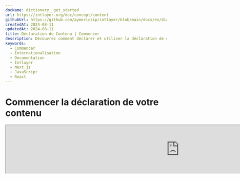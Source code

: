 ```yaml
---
docName: dictionary__get_started
url: https://intlayer.org/doc/concept/content
githubUrl: https://github.com/aymericzip/intlayer/blob/main/docs/en/dictionary/get_started.md
createdAt: 2024-08-11
updatedAt: 2024-08-11
title: Déclaration de Contenu | Commencer
description: Découvrez comment déclarer et utiliser la déclaration de contenu dans votre site web multilingue. Suivez les étapes de cette documentation en ligne pour configurer votre projet en quelques minutes.
keywords:
  - Commencer
  - Internationalisation
  - Documentation
  - Intlayer
  - Next.js
  - JavaScript
  - React
---
```


# Commencer la déclaration de votre contenu

<iframe title="i18n, Markdown, JSON… one single solution to manage it all | Intlayer" class="m-auto aspect-[16/9] w-full overflow-hidden rounded-lg border-0" allow="autoplay; gyroscope;" loading="lazy" width="1080" height="auto" src="https://www.youtube.com/embed/1VHgSY_j9_I?autoplay=0&amp;origin=http://intlayer.org&amp;controls=0&amp;rel=1"/>

## Extensions de fichiers

Par défaut, Intlayer surveille tous les fichiers avec les extensions suivantes pour les déclarations de contenu :

- `.content.json`
- `.content.ts`
- `.content.tsx`
- `.content.js`
- `.content.jsx`
- `.content.mjs`
- `.content.mjx`
- `.content.cjs`
- `.content.cjx`

L'application recherchera par défaut les fichiers correspondant au modèle glob `./src/**/*.content.{json,ts,tsx,js,jsx,mjs,mjx,cjs,cjx}`.

Ces extensions par défaut conviennent à la plupart des applications. Cependant, si vous avez des exigences spécifiques, consultez le [guide de personnalisation des extensions de contenu](https://github.com/aymericzip/intlayer/blob/main/docs/fr/configuration.md#content-configuration) pour des instructions sur la manière de les gérer.

Pour une liste complète des options de configuration, visitez la documentation de configuration.

## Déclarez Votre Contenu

Créez et gérez vos dictionnaires :

```tsx fileName="src/example.content.tsx" contentDeclarationFormat="typescript"
import { t, enu, cond, nest, md, type Dictionary } from "intlayer";

interface Content {
  imbricatedContent: {
    imbricatedContent2: {
      stringContent: string;
      numberContent: number;
      booleanContent: boolean;
      javaScriptContent: string;
    };
  };
  multilingualContent: string;
  quantityContent: string;
  conditionalContent: string;
  externalContent: string;
  insertionContent: string;
  fileContent: string;
  nestedContent: any;
  markdownContent: any;
  jsxContent: any;
}

export default {
  key: "page",
  content: {
    imbricatedContent: {
      imbricatedContent2: {
        stringContent: "Bonjour le monde",
        numberContent: 123,
        booleanContent: true,
        javaScriptContent: `${process.env.NODE_ENV}`,
      },
    },
    multilingualContent: t({
      en: "Contenu en anglais",
      "en-GB": "Contenu en anglais (UK)",
      fr: "Contenu en français",
      es: "Contenu en espagnol",
    }),
    quantityContent: enu({
      "<-1": "Moins d'une voiture",
      "-1": "Moins une voiture",
      "0": "Aucune voiture",
      "1": "Une voiture",
      ">5": "Quelques voitures",
      ">19": "Beaucoup de voitures",
    }),
    conditionalContent: cond({
      true: "La validation est activée",
      false: "La validation est désactivée",
    }),
    nestedContent: nest(
      "navbar", // La clé du dictionnaire à imbriquer
      "login.button" // [Optionnel] Le chemin vers le contenu à imbriquer
    ),
    externalContent: fetch("https://example.com").then((res) => res.json())
    markdownContent: md("# Exemple de Markdown"),

    /*
     * Disponible uniquement avec `react-intlayer` ou `next-intlayer`
     */
    jsxContent: <h1>Mon titre</h1>,
  },
} satisfies Dictionary<Content>; // [optionnel] Dictionary est générique et vous permet de renforcer le formatage de votre dictionnaire
```

```javascript fileName="src/example.content.mjx" contentDeclarationFormat="esm"
import { t, enu, cond, nest, md } from "intlayer";

/** @type {import('intlayer').Dictionary} */
export default {
  key: "page",
  content: {
    imbricatedContent: {
      imbricatedContent2: {
        stringContent: "Bonjour le monde",
        numberContent: 123,
        booleanContent: true,
        javaScriptContent: `${process.env.NODE_ENV}`,
      },
      imbricatedArray: [1, 2, 3],
    },
    multilingualContent: t({
      en: "Contenu en anglais",
      "en-GB": "Contenu en anglais (UK)",
      fr: "Contenu en français",
      es: "Contenu en espagnol",
    }),
    quantityContent: enu({
      "<-1": "Moins d'une voiture",
      "-1": "Moins une voiture",
      "0": "Aucune voiture",
      "1": "Une voiture",
      ">5": "Quelques voitures",
      ">19": "Beaucoup de voitures",
    }),
    conditionalContent: cond({
      true: "La validation est activée",
      false: "La validation est désactivée",
    }),
    nestedContent: nest(
      "navbar", // La clé du dictionnaire à imbriquer
      "login.button" // [Optionnel] Le chemin vers le contenu à imbriquer
    ),
    markdownContent: md("# Exemple de Markdown"),
    externalContent: fetch("https://example.com").then((res) => res.json())

    // Disponible uniquement avec `react-intlayer` ou `next-intlayer`
    jsxContent: <h1>Mon titre</h1>,
  },
};
```

```javascript fileName="src/example.content.cjx" contentDeclarationFormat="commonjs"
const { t, enu, cond, nest, md } = require("intlayer");

/** @type {import('intlayer').Dictionary} */
module.exports = {
  key: "page",
  content: {
    imbricatedContent: {
      imbricatedContent2: {
        stringContent: "Bonjour le monde",
        numberContent: 123,
        booleanContent: true,
        javaScriptContent: `${process.env.NODE_ENV}`,
      },
      imbricatedArray: [1, 2, 3],
    },
    multilingualContent: t({
      en: "Contenu en anglais",
      "en-GB": "Contenu en anglais (UK)",
      fr: "Contenu en français",
      es: "Contenu en espagnol",
    }),
    quantityContent: enu({
      "<-1": "Moins d'une voiture",
      "-1": "Moins une voiture",
      "0": "Aucune voiture",
      "1": "Une voiture",
      ">5": "Quelques voitures",
      ">19": "Beaucoup de voitures",
    }),
    conditionalContent: cond({
      true: "La validation est activée",
      false: "La validation est désactivée",
    }),
    nestedContent: nest(
      "navbar", // La clé du dictionnaire à imbriquer
      "login.button" // [Optionnel] Le chemin vers le contenu à imbriquer
    ),
    markdownContent: md("# Exemple de Markdown"),
    externalContent: fetch("https://example.com").then((res) => res.json())

    // Disponible uniquement avec `react-intlayer` ou `next-intlayer`
    jsxContent: <h1>Mon titre</h1>,
  },
};
```

```json5 fileName="src/example.content.json"  contentDeclarationFormat="json"
{
  "$schema": "https://intlayer.org/schema.json",
  "key": "page",
  "content": {
    "imbricatedContent": {
      "imbricatedContent2": {
        "stringContent": "Bonjour le monde",
        "numberContent": 123,
        "booleanContent": true,
      },
      "imbricatedArray": [1, 2, 3],
    },
    "multilingualContent": {
      "nodeType": "translation",
      "translation": {
        "en": "Contenu en anglais",
        "en-GB": "Contenu en anglais (UK)",
        "fr": "Contenu en français",
        "es": "Contenu en espagnol",
      },
    },
    "quantityContent": {
      "nodeType": "enumeration",
      "enumeration": {
        "0": "Aucune voiture",
        "1": "Une voiture",
        "<-1": "Moins d'une voiture",
        "-1": "Moins une voiture",
        ">5": "Quelques voitures",
        ">19": "Beaucoup de voitures",
      },
    },
    "conditionalContent": {
      "nodeType": "condition",
      "condition": {
        "true": "La validation est activée",
        "false": "La validation est désactivée",
      },
    },
    "nestedContent": {
      "nodeType": "nested",
      "nested": { "dictionaryKey": "app" },
    },
    "markdownContent": {
      "nodeType": "markdown",
      "markdown": "# Exemple de Markdown",
    },
    "jsxContent": {
      "type": "h1",
      "key": null,
      "ref": null,
      "props": {
        "children": ["Mon titre"],
      },
    },
  },
}
```

## Imbrication de fonctions

Vous pouvez sans problème imbriquer des fonctions dans d'autres.

Exemple :

```javascript fileName="src/example.content.tsx" contentDeclarationFormat="typescript"
import { t, enu, cond, nest, md, type Dictionary } from "intlayer";

const getName = async () => "Jean Dupont";

export default {
  key: "page",
  content: {
    // `getIntlayer('page','fr').hiMessage` retourne `['Salut', ' ', 'Jean Dupont']`
    hiMessage: [
      t({
        en: "Hi",
        fr: "Salut",
        es: "Hola",
      }),
      " ",
      getName(),
    ],
    // Contenu composite imbriquant condition, énumération et contenu multilingue
    // `getIntlayer('page','fr').advancedContent(true)(10) retourne 'Plusieurs articles trouvés'`
    advancedContent: cond({
      true: enu({
        "0": t({
          en: "No items found",
          fr: "Aucun article trouvé",
          es: "No se encontraron artículos",
        }),
        "1": t({
          en: "One item found",
          fr: "Un article trouvé",
          es: "Se encontró un artículo",
        }),
        ">1": t({
          en: "Multiple items found",
          fr: "Plusieurs articles trouvés",
          es: "Se encontraron múltiples artículos",
        }),
      }),
      false: t({
        en: "No valid data available",
        fr: "Aucune donnée valide disponible",
        es: "No hay datos válidos disponibles",
      }),
    }),
  },
} satisfies Dictionary;
```

```javascript fileName="src/example.content.mjx" contentDeclarationFormat="esm"
import { t, enu, cond, nest, md } from "intlayer";

const getName = async () => "Jean Dupont";

/** @type {import('intlayer').Dictionary} */
export default {
  key: "page",
  content: {
    // `getIntlayer('page','fr').hiMessage` retourne `['Salut', ' ', 'Jean Dupont']`
    hiMessage: [
      t({
        en: "Hi",
        fr: "Salut",
        es: "Hola",
      }),
      " ",
      getName(),
    ],
    // Contenu composite imbriquant condition, énumération et contenu multilingue
    // `getIntlayer('page','fr').advancedContent(true)(10) retourne 'Plusieurs articles trouvés'`
    advancedContent: cond({
      true: enu({
        "0": t({
          en: "No items found",
          fr: "Aucun article trouvé",
          es: "No se encontraron artículos",
        }),
        "1": t({
          en: "One item found",
          fr: "Un article trouvé",
          es: "Se encontró un artículo",
        }),
        ">1": t({
          en: "Multiple items found",
          fr: "Plusieurs articles trouvés",
          es: "Se encontraron múltiples artículos",
        }),
      }),
      false: t({
        en: "No valid data available",
        fr: "Aucune donnée valide disponible",
        es: "No hay datos válidos disponibles",
      }),
    }),
  },
};
```

```javascript fileName="src/example.content.cjx" contentDeclarationFormat="commonjs"
const { t, enu, cond, nest, md } = require("intlayer");

const getName = async () => "Jean Dupont";

/** @type {import('intlayer').Dictionary} */
module.exports = {
  key: "page",
  content: {
    // `getIntlayer('page','fr').hiMessage` retourne `['Salut', ' ', 'Jean Dupont']`
    hiMessage: [
      t({
        en: "Hi",
        fr: "Salut",
        es: "Hola",
      }),
      " ",
      getName(),
    ],
    // Contenu composite imbriquant condition, énumération et contenu multilingue
    // `getIntlayer('page','fr').advancedContent(true)(10) retourne 'Plusieurs articles trouvés'`
    advancedContent: cond({
      true: enu({
        "0": t({
          en: "No items found",
          fr: "Aucun article trouvé",
          es: "No se encontraron artículos",
        }),
        "1": t({
          en: "One item found",
          fr: "Un article trouvé",
          es: "Se encontró un artículo",
        }),
        ">1": t({
          en: "Multiple items found",
          fr: "Plusieurs articles trouvés",
          es: "Se encontraron múltiples artículos",
        }),
      }),
      false: t({
        en: "No valid data available",
        fr: "Aucune donnée valide disponible",
        es: "No hay datos válidos disponibles",
      }),
    }),
  },
};
```

```json5 fileName="src/example.content.json"  contentDeclarationFormat="json"
{
  "$schema": "https://intlayer.org/schema.json",
  "key": "page",
  "content": {
    "hiMessage": {
      "nodeType": "composite",
      "composite": [
        {
          "nodeType": "translation",
          "translation": {
            "en": "Hi",
            "fr": "Salut",
            "es": "Hola",
          },
        },
        " ",
        "Jean Dupont",
      ],
    },
    "advancedContent": {
      "nodeType": "condition",
      "condition": {
        "true": {
          "nodeType": "enumeration",
          "enumeration": {
            "0": {
              "nodeType": "translation",
              "translation": {
                "en": "No items found",
                "fr": "Aucun article trouvé",
                "es": "No se encontraron artículos",
              },
            },
            "1": {
              "nodeType": "translation",
              "translation": {
                "en": "One item found",
                "fr": "Un article trouvé",
                "es": "Se encontró un artículo",
              },
            },
            ">1": {
              "nodeType": "translation",
              "translation": {
                "en": "Multiple items found",
                "fr": "Plusieurs articles trouvés",
                "es": "Se encontraron múltiples artículos",
              },
            },
          },
        },
        "false": {
          "nodeType": "translation",
          "translation": {
            "en": "No valid data available",
            "fr": "Aucune donnée valide disponible",
            "es": "No hay datos válidos disponibles",
          },
        },
      },
    },
  },
}
```
